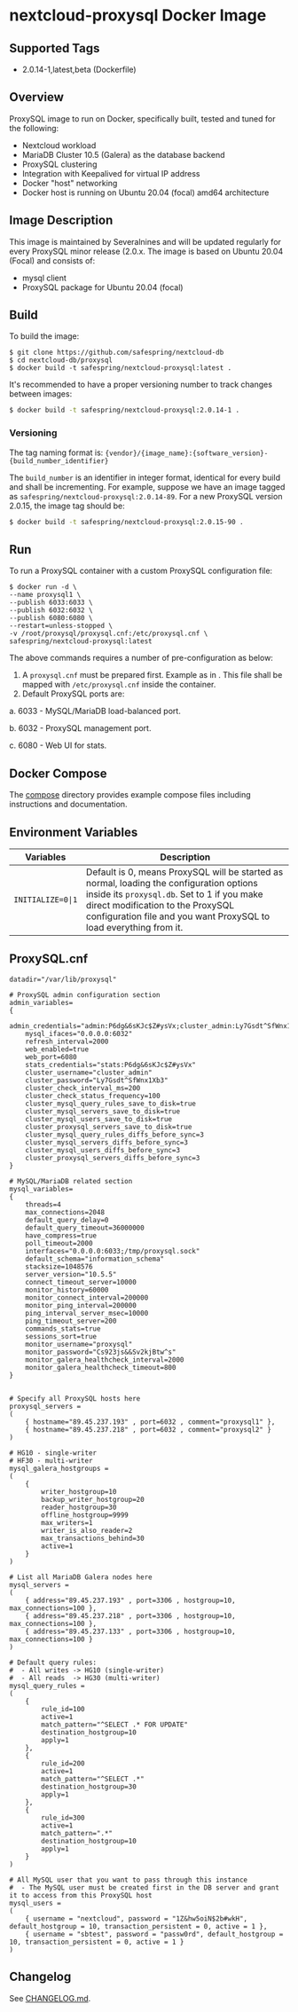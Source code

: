 # nextcloud-proxysql Docker Image

## Supported Tags

* 2.0.14-1,latest,beta (Dockerfile)

## Overview

ProxySQL image to run on Docker, specifically built, tested and tuned for the following:

* Nextcloud workload
* MariaDB Cluster 10.5 (Galera) as the database backend
* ProxySQL clustering
* Integration with Keepalived for virtual IP address
* Docker "host" networking
* Docker host is running on Ubuntu 20.04 (focal) amd64 architecture

## Image Description

This image is maintained by Severalnines and will be updated regularly for every ProxySQL minor release (2.0.x. The image is based on Ubuntu 20.04 (Focal) and consists of:

* mysql client
* ProxySQL package for Ubuntu 20.04 (focal)

## Build

To build the image:

```
$ git clone https://github.com/safespring/nextcloud-db
$ cd nextcloud-db/proxysql
$ docker build -t safespring/nextcloud-proxysql:latest .
```

It's recommended to have a proper versioning number to track changes between images:

```bash
$ docker build -t safespring/nextcloud-proxysql:2.0.14-1 .
```

### Versioning

The tag naming format is:
`{vendor}/{image_name}:{software_version}-{build_number_identifier}`

The `build_number` is an identifier in integer format, identical for every build and shall be incrementing. For example, suppose we have an image tagged as `safespring/nextcloud-proxysql:2.0.14-89`. For a new ProxySQL version 2.0.15, the image tag should be:

```bash
$ docker build -t safespring/nextcloud-proxysql:2.0.15-90 .
```

## Run

To run a ProxySQL container with a custom ProxySQL configuration file:

```
$ docker run -d \
--name proxysql1 \
--publish 6033:6033 \
--publish 6032:6032 \
--publish 6080:6080 \
--restart=unless-stopped \
-v /root/proxysql/proxysql.cnf:/etc/proxysql.cnf \
safespring/nextcloud-proxysql:latest
```

The above commands requires a number of pre-configuration as below:

1. A `proxysql.cnf` must be prepared first. Example as in [](https://github.com/safespring/nextcloud-db/tree/master/proxsqyl#proxysqlcnf). This file shall be mapped with `/etc/proxysql.cnf` inside the container.
2. Default ProxySQL ports are:

  a. 6033 - MySQL/MariaDB load-balanced port.

  b. 6032 - ProxySQL management port.

  c. 6080 - Web UI for stats.

## Docker Compose

The [compose](https://github.com/safespring/nextcloud-db/tree/master/proxysql/compose) directory provides example compose files including instructions and documentation.

## Environment Variables

| Variables | Description  |
| --------- | ------------ |
| `INITIALIZE=0\|1` | Default is 0, means ProxySQL will be started as normal, loading the configuration options inside its `proxysql.db`. Set to 1 if you make direct modification to the ProxySQL configuration file and you want ProxySQL to load everything from it.

## ProxySQL.cnf

```
datadir="/var/lib/proxysql"

# ProxySQL admin configuration section
admin_variables=
{
    admin_credentials="admin:P6dg&6sKJc$Z#ysVx;cluster_admin:Ly7Gsdt^SfWnx1Xb3"
    mysql_ifaces="0.0.0.0:6032"
    refresh_interval=2000
    web_enabled=true
    web_port=6080
    stats_credentials="stats:P6dg&6sKJc$Z#ysVx"
    cluster_username="cluster_admin"
    cluster_password="Ly7Gsdt^SfWnx1Xb3"
    cluster_check_interval_ms=200
    cluster_check_status_frequency=100
    cluster_mysql_query_rules_save_to_disk=true
    cluster_mysql_servers_save_to_disk=true
    cluster_mysql_users_save_to_disk=true
    cluster_proxysql_servers_save_to_disk=true
    cluster_mysql_query_rules_diffs_before_sync=3
    cluster_mysql_servers_diffs_before_sync=3
    cluster_mysql_users_diffs_before_sync=3
    cluster_proxysql_servers_diffs_before_sync=3
}

# MySQL/MariaDB related section
mysql_variables=
{
    threads=4
    max_connections=2048
    default_query_delay=0
    default_query_timeout=36000000
    have_compress=true
    poll_timeout=2000
    interfaces="0.0.0.0:6033;/tmp/proxysql.sock"
    default_schema="information_schema"
    stacksize=1048576
    server_version="10.5.5"
    connect_timeout_server=10000
    monitor_history=60000
    monitor_connect_interval=200000
    monitor_ping_interval=200000
    ping_interval_server_msec=10000
    ping_timeout_server=200
    commands_stats=true
    sessions_sort=true
    monitor_username="proxysql"
    monitor_password="Cs923js&&Sv2kjBtw^s"
    monitor_galera_healthcheck_interval=2000
    monitor_galera_healthcheck_timeout=800
}


# Specify all ProxySQL hosts here
proxysql_servers =
(
    { hostname="89.45.237.193" , port=6032 , comment="proxysql1" },
    { hostname="89.45.237.218" , port=6032 , comment="proxysql2" }
)

# HG10 - single-writer
# HF30 - multi-writer
mysql_galera_hostgroups =
(
    {
        writer_hostgroup=10
        backup_writer_hostgroup=20
        reader_hostgroup=30
        offline_hostgroup=9999
        max_writers=1
        writer_is_also_reader=2
        max_transactions_behind=30
        active=1
    }
)

# List all MariaDB Galera nodes here
mysql_servers =
(
    { address="89.45.237.193" , port=3306 , hostgroup=10, max_connections=100 },
    { address="89.45.237.218" , port=3306 , hostgroup=10, max_connections=100 },
    { address="89.45.237.133" , port=3306 , hostgroup=10, max_connections=100 }
)

# Default query rules:
#  - All writes -> HG10 (single-writer)
#  - All reads  -> HG30 (multi-writer)
mysql_query_rules =
(
    {
        rule_id=100
        active=1
        match_pattern="^SELECT .* FOR UPDATE"
        destination_hostgroup=10
        apply=1
    },
    {
        rule_id=200
        active=1
        match_pattern="^SELECT .*"
        destination_hostgroup=30
        apply=1
    },
    {
        rule_id=300
        active=1
        match_pattern=".*"
        destination_hostgroup=10
        apply=1
    }
)

# All MySQL user that you want to pass through this instance
#  - The MySQL user must be created first in the DB server and grant it to access from this ProxySQL host
mysql_users =
(
    { username = "nextcloud", password = "1Z&hw5oiN$2b#wkH", default_hostgroup = 10, transaction_persistent = 0, active = 1 },
    { username = "sbtest", password = "passw0rd", default_hostgroup = 10, transaction_persistent = 0, active = 1 }
)
```

## Changelog

See [CHANGELOG.md](https://github.com/safespring/nextcloud-db/tree/master/proxysql/CHANGELOG.md).
